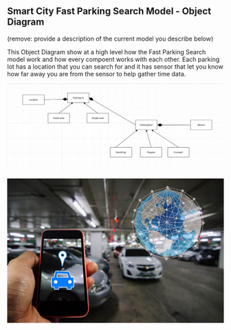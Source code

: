 ## Smart City Fast Parking Search Model - Object Diagram

(remove: provide a description of the current model you describe below)

This Object Diagram show at a high level how the Fast Parking Search model work and how every compoent works with each other. Each parking lot has a location that you can search for and it has sensor that let you know how far away you are from the sensor to help gather time data.



![Example Object Diagram](../images/object_diagram.png)

![Example Object Diagram](../images/Smart-parking-concept.png)
